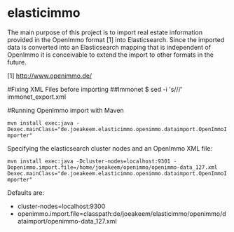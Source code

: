 elasticimmo
===========

The main purpose of this project is to import real estate information provided in the OpenImmo format [1] into Elasticsearch. Since the imported data is converted into an Elasticsearch mapping that is independent of OpenImmo it is conceivable to extend the import to other formats in the future.

[1] http://www.openimmo.de/

#Fixing XML Files before importing
##Immonet
$ sed -i 's/<openimmo xmlns="http:\/\/www.openimmo.de">/<openimmo>/' immonet_export.xml

#Running OpenImmo import with Maven

`mvn install exec:java -Dexec.mainClass="de.joeakeem.elasticimmo.openimmo.dataimport.OpenImmoImporter"`

Specifying the elasticsearch cluster nodes and an OpenImmo XML file:

`mvn install exec:java -Dcluster-nodes=localhost:9301 -Dopenimmo.import.file=/home/joeakeem/openimmo/openimmo-data_127.xml Dexec.mainClass="de.joeakeem.elasticimmo.openimmo.dataimport.OpenImmoImporter"`

Defaults are:
* cluster-nodes=localhost:9300
* openimmo.import.file=classpath:de/joeakeem/elasticimmo/openimmo/dataimport/openimmo-data_127.xml